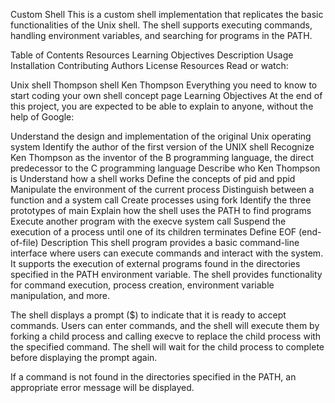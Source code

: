 Custom Shell
This is a custom shell implementation that replicates the basic functionalities of the Unix shell. The shell supports executing commands, handling environment variables, and searching for programs in the PATH.

Table of Contents
Resources
Learning Objectives
Description
Usage
Installation
Contributing
Authors
License
Resources
Read or watch:

Unix shell
Thompson shell
Ken Thompson
Everything you need to know to start coding your own shell concept page
Learning Objectives
At the end of this project, you are expected to be able to explain to anyone, without the help of Google:

Understand the design and implementation of the original Unix operating system
Identify the author of the first version of the UNIX shell
Recognize Ken Thompson as the inventor of the B programming language, the direct predecessor to the C programming language
Describe who Ken Thompson is
Understand how a shell works
Define the concepts of pid and ppid
Manipulate the environment of the current process
Distinguish between a function and a system call
Create processes using fork
Identify the three prototypes of main
Explain how the shell uses the PATH to find programs
Execute another program with the execve system call
Suspend the execution of a process until one of its children terminates
Define EOF (end-of-file)
Description
This shell program provides a basic command-line interface where users can execute commands and interact with the system. It supports the execution of external programs found in the directories specified in the PATH environment variable. The shell provides functionality for command execution, process creation, environment variable manipulation, and more.

The shell displays a prompt ($) to indicate that it is ready to accept commands. Users can enter commands, and the shell will execute them by forking a child process and calling execve to replace the child process with the specified command. The shell will wait for the child process to complete before displaying the prompt again.

If a command is not found in the directories specified in the PATH, an appropriate error message will be displayed.
